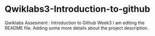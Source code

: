 # Qwiklabs3-Introduction-to-github
Qwiklabs Assesment : Introduction to Github Week3
I am editing the README file. Adding some more details about the project description.
